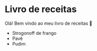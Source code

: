# Livro de receitas 
Olá! Bem vindo ao meu livro de receitas :wave:
 
 - Strogonoff de frango
 - Pavê
 - Pudim